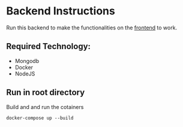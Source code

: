 # Backend Instructions

Run this backend to make the functionalities on the [frontend](https://github.com/sonyerg/second-test-frontend) to work.

## Required Technology:

- Mongodb
- Docker
- NodeJS

## Run in root directory

Build and and run the cotainers

```
docker-compose up --build
```
